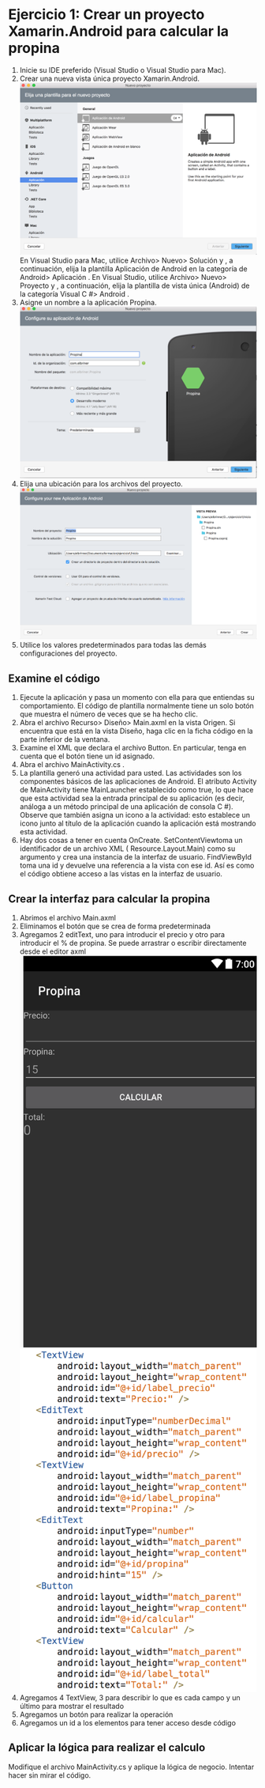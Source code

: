 <style type="text/css">
	img { max-width: 100%; height: auto; }
</style>


<h1>Ejercicio 1: Crear un proyecto Xamarin.Android para calcular la propina</h1>

<ol>
<li>Inicie su IDE preferido (Visual Studio o Visual Studio para Mac).</li>
<li>Crear una nueva vista única proyecto Xamarin.Android. <img src="img/1_ejercicio1.png"  />
En Visual Studio para Mac, utilice Archivo> Nuevo> Solución y , a continuación, elija la plantilla Aplicación de Android en la categoría de Android> Aplicación . 
En Visual Studio, utilice Archivo> Nuevo> Proyecto y , a continuación, elija la plantilla de vista única (Android) de la categoría Visual C #> Android .</li>
<li>Asigne un nombre a la aplicación Propina. <img src="img/2_ejercicio1.png"  /></li>
<li>Elija una ubicación para los archivos del proyecto. <img src="img/3_ejercicio1.png"  /></li>
<li>Utilice los valores predeterminados para todas las demás configuraciones del proyecto.</li>
</ol>


<h2>Examine el código</h2>

<ol>
<li>Ejecute la aplicación y pasa un momento con ella para que entiendas su comportamiento. El código de plantilla normalmente tiene un solo botón que muestra el número de veces que se ha hecho clic.</li>
<li>Abra el archivo Recurso> Diseño> Main.axml en la vista Origen. Si encuentra que está en la vista Diseño, haga clic en la ficha código en la parte inferior de la ventana.</li>
<li>Examine el XML que declara el archivo Button. En particular, tenga en cuenta que el botón tiene un id asignado.</li>
<li>Abra el archivo MainActivity.cs .</li>
<li>La plantilla generó una actividad para usted. Las actividades son los componentes básicos de las aplicaciones de Android. El atributo Activity de MainActivity tiene MainLauncher establecido como true, lo que hace que esta actividad sea la entrada principal de su aplicación (es decir, análoga a un método principal de una aplicación de consola C #). Observe que también asigna un icono a la actividad: esto establece un icono junto al título de la aplicación cuando la aplicación está mostrando esta actividad.</li>
<li>Hay dos cosas a tener en cuenta OnCreate. SetContentViewtoma un identificador de un archivo XML ( Resource.Layout.Main) como su argumento y crea una instancia de la interfaz de usuario. FindViewById toma una id y devuelve una referencia a la vista con ese id. Así es como el código obtiene acceso a las vistas en la interfaz de usuario.</li>
</ol>


<h2>Crear la interfaz para calcular la propina</h2>

<ol>
<li>Abrimos el archivo Main.axml</li>
<li>Eliminamos el botón que se crea de forma predeterminada</li>
<li>Agregamos 2 editText, uno para introducir el precio y otro para introducir el % de propina. Se puede arrastrar o escribir directamente desde el editor axml <img src="img/4_ejercicio1.png"  />  <img src="img/5_ejercicio1.png"  /></li>
<li>Agregamos 4 TextView, 3 para describir lo que es cada campo y un último para mostrar el resultado </li>
<li>Agregamos un botón para realizar la operación</li>
<li>Agregamos un id a los elementos para tener acceso desde código</li>
</ol>

<h2>Aplicar la lógica para realizar el calculo</h2>
<p>Modifique el archivo MainActivity.cs y aplique la lógica de negocio. Intentar hacer sin mirar el código. </p>